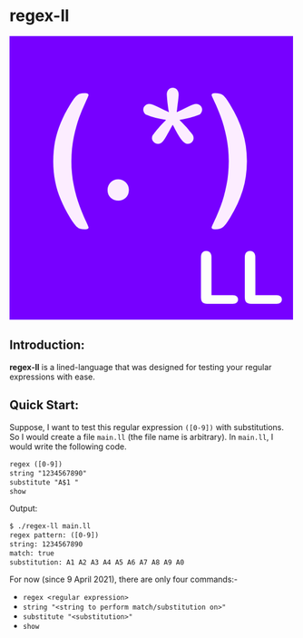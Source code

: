 # regex-ll

![regex-ll](https://raw.githubusercontent.com/vs-123/regex-ll/main/icon.png?token=AES3AMUGTHELZO6JW4YE5CDAOACOG)

## Introduction:
**regex-ll** is a lined-language that was designed for testing your regular expressions with ease.

## Quick Start:
Suppose, I want to test this regular expression `([0-9])` with substitutions.
So I would create a file `main.ll` (the file name is arbitrary).
In `main.ll`, I would write the following code.
```
regex ([0-9])
string "1234567890"
substitute "A$1 "
show
```
Output:
```
$ ./regex-ll main.ll
regex pattern: ([0-9])
string: 1234567890
match: true
substitution: A1 A2 A3 A4 A5 A6 A7 A8 A9 A0
```
For now (since 9 April 2021), there are only four commands:-

 - `regex <regular expression>`
 - `string "<string to perform match/substitution on>"`
 - `substitute "<substitution>"`
 - `show`

